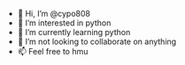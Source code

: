 - 👋 Hi, I’m @cypo808
- 👀 I’m interested in python
- 🌱 I’m currently learning python
- 💞️ I’m not looking to collaborate on anything
- 📫 Feel free to hmu

<!---
cypo808/cypo808 is a ✨ special ✨ repository because its `README.md` (this file) appears on your GitHub profile.
You can click the Preview link to take a look at your changes.
--->
